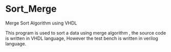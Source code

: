 # Sort_Merge
Merge Sort Algorithm using VHDL

This program is used to sort a data using merge algorithm , the source code is written in VHDL language, However the test bench is written in verilog language.
